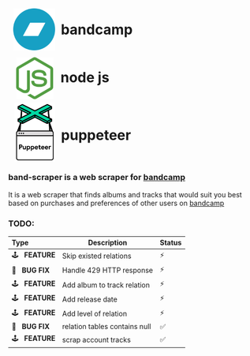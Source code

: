 # <img src="./assets/bandcamp.png" alt="bandcamp logo" style="height: 85px; margin-left: 10px; margin-right:5px; margin-bottom: -32px;"/> bandcamp
# <img src="./assets/node.png" alt="bandcamp logo" style="height: 85px; margin-left: 16px; margin-right:8px; margin-bottom: -34px;"/> node js
# <img src="./assets/puppeteer.png" alt="bandcamp logo" style="height: 120px; margin-left: 13px; margin-right:5px; margin-top: -6px; margin-bottom: -44px;"/> puppeteer

<br/>

### band-scraper is a web scraper for [bandcamp](bandcamp.com)
It is a web scraper that finds albums and tracks that would suit you best based on purchases and preferences of other users on [bandcamp](bandcamp.com)

### TODO:

| Type                          | Description                   | Status             |
|:------------------------------|-------------------------------|--------------------|
| :joystick: &nbsp; **FEATURE** | Skip existed relations        | :zap:              |
| :wrench: &nbsp; **BUG FIX**   | Handle 429 HTTP response      | :zap:              |
| :joystick: &nbsp; **FEATURE** | Add album to track relation   | :zap:              |
| :joystick: &nbsp; **FEATURE** | Add release date              | :zap:              |
| :joystick: &nbsp; **FEATURE** | Add level of relation         | :zap:              |
| :wrench: &nbsp; **BUG FIX**   | relation tables contains null | :white_check_mark: |
| :joystick: &nbsp; **FEATURE** | scrap account tracks          | :white_check_mark: |
